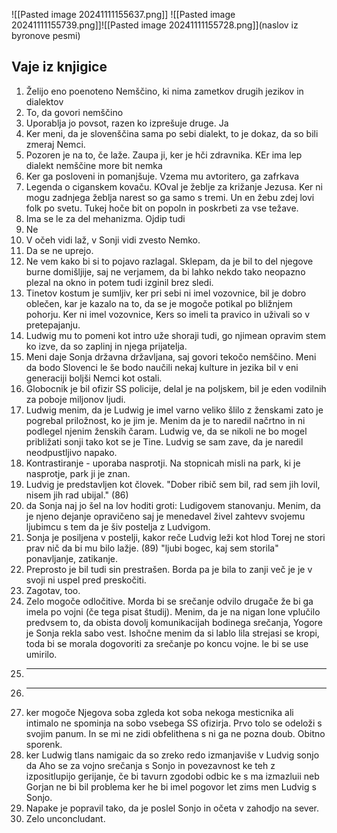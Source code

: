 ![[Pasted image 20241111155637.png]]
![[Pasted image 20241111155739.png]]![[Pasted image 20241111155728.png]](naslov iz byronove pesmi)

## Vaje iz knjigice
1. Želijo eno poenoteno Nemščino, ki nima zametkov drugih jezikov in dialektov
2. To, da govori nemščino
3. Uporablja jo povsot, razen ko izprešuje druge. Ja
4. Ker meni, da je slovenščina sama po sebi dialekt, to je dokaz, da so bili zmeraj Nemci.
5. Pozoren je na to, če laže. Zaupa ji, ker je hči zdravnika. KEr ima lep dialekt nemščine more bit nemka
6. Ker ga posloveni in pomanjšuje. Vzema mu avtoritero, ga zafrkava
7. Legenda o ciganskem kovaču. KOval je žeblje za križanje Jezusa. Ker ni mogu zadnjega žeblja narest so ga samo s tremi. Un en žebu zdej lovi folk po svetu. Tukej hoče bit on popoln in poskrbeti za vse težave.
8. Ima se le za del mehanizma. Ojdip tudi
9. Ne
10. V očeh vidi laž, v Sonji vidi zvesto Nemko.
11. Da se ne uprejo.
12. Ne vem kako bi si to pojavo razlagal. Sklepam, da je bil to del njegove burne domišljije, saj ne verjamem, da bi lahko nekdo tako neopazno plezal na okno in potem tudi izginil brez sledi.
13. Tinetov kostum je sumljiv, ker pri sebi ni imel vozovnice, bil je dobro oblečen, kar je kazalo na to, da se je mogoče potikal po bližnjem pohorju. Ker ni imel vozovnice, Kers so imeli ta pravico in uživali so v pretepajanju.
14. Ludwig mu to pomeni kot intro uže shoraji tudi, go njimean opravim stem ko izve, da so zaplinj in njega prijatelja.
15. Meni daje Sonja državna državljana, saj govori tekočo nemščino. Meni da bodo Slovenci le še bodo naučili nekaj kulture in jezika bil v eni generaciji boljši Nemci kot ostali.
16. Globocnik je bil ofizir SS policije, delal je na poljskem, bil je eden vodilnih za poboje miljonov ljudi.
17. Ludwig menim, da je Ludwig je imel varno veliko šlilo z ženskami zato je pogrebal priložnost, ko je jim je. Menim da je to naredil načrtno in ni podlegel njenim ženskih čaram. Ludwig ve, da se nikoli ne bo mogel približati sonji tako kot se je Tine. Ludvig se sam zave, da je naredil neodpustljivo napako.
18. Kontrastiranje - uporaba nasprotji. Na stopnicah misli na park, ki je nasprotje, park ji je znan.
19. Ludvig je predstavljen kot človek. "Dober ribič sem bil, rad sem jih lovil, nisem jih rad ubijal." (86)
20. da Sonja naj jo šel na lov hoditi groti: Ludigovem stanovanju. Menim, da je njeno dejanje opravičeno saj je menedavel živel zahtevv svojemu ljubimcu s tem da je šiv postelja z Ludvigom.
21. Sonja je posiljena v postelji, kakor reče Ludvig leži kot hlod Torej ne stori prav nič da bi mu bilo lažje. (89) "ljubi bogec, kaj sem storila" ponavljanje, zatikanje.
22. Preprosto je bil tudi sin prestrašen. Borda pa je bila to zanji več je je v svoji ni uspel pred preskočiti.
23. Zagotav, too.
24. Zelo mogoče odločitive. Morda bi se srečanje odvilo drugače že bi ga imela po vojni (če tega pisat študij). Menim, da je na nigan lone vplučilo predvsem to, da obista dovolj komunikacijah bodinega srečanja, Yogore je Sonja rekla sabo vest. Ishočne menim da si lablo lila strejasi se kropi, toda bi se morala dogovoriti za srečanje po koncu vojne. le bi se use umirilo.
25. ---
26. ---
27. ker mogoče Njegova soba zgleda kot soba nekoga mesticnika ali intimalo ne spominja na sobo vsebega SS ofizirja. Prvo tolo se odeloži s svojim panum. In se mi ne zidi obfelithena s ni ga ne pozna doub. Obitno sporenk.
28. ker Ludwig tlans namigaic da so zreko redo izmanjaviše v Ludvig sonjo da Aho se za vojno srečanja s Sonjo in povezavnost ke teh z izpositlupijo gerijanje, če bi tavurn zgodobi odbic ke s ma izmazluii neb Gorjan ne bi bil problema ker he bi imel pogovor let zims men Ludvig s Sonjo.
29. Napake je popravil tako, da je poslel Sonjo in očeta v zahodjo na sever.
30. Zelo unconcludant.